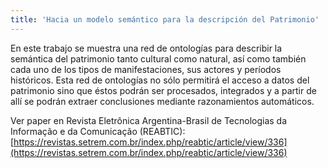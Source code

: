 ```yaml
---
title: 'Hacia un modelo semántico para la descripción del Patrimonio'
---
```


En este trabajo se muestra una red de ontologías para describir la semántica del patrimonio tanto cultural como natural, así como también cada uno de los tipos de manifestaciones, sus actores y períodos históricos. Esta red de ontologías no sólo permitirá el acceso a datos del patrimonio sino que éstos podrán ser procesados, integrados y a partir de allí se podrán extraer conclusiones mediante razonamientos automáticos.

Ver paper en Revista Eletrônica Argentina-Brasil de Tecnologias da Informação e da Comunicação (REABTIC): [https://revistas.setrem.com.br/index.php/reabtic/article/view/336](https://revistas.setrem.com.br/index.php/reabtic/article/view/336)

